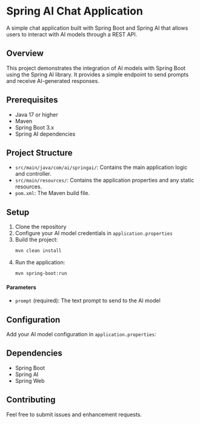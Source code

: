 # Spring AI Chat Application

A simple chat application built with Spring Boot and Spring AI that allows users to interact with AI models through a REST API.

## Overview

This project demonstrates the integration of AI models with Spring Boot using the Spring AI library. It provides a simple endpoint to send prompts and receive AI-generated responses.

## Prerequisites

- Java 17 or higher
- Maven
- Spring Boot 3.x
- Spring AI dependencies

## Project Structure

- `src/main/java/com/ai/springai/`: Contains the main application logic and controller.
- `src/main/resources/`: Contains the application properties and any static resources.
- `pom.xml`: The Maven build file.

## Setup

1. Clone the repository
2. Configure your AI model credentials in `application.properties`
3. Build the project:
   ```bash
   mvn clean install
   ```
4. Run the application:
   ```bash
   mvn spring-boot:run
   ```

#### Parameters

- `prompt` (required): The text prompt to send to the AI model


## Configuration

Add your AI model configuration in `application.properties`:


## Dependencies

- Spring Boot
- Spring AI
- Spring Web

## Contributing

Feel free to submit issues and enhancement requests.